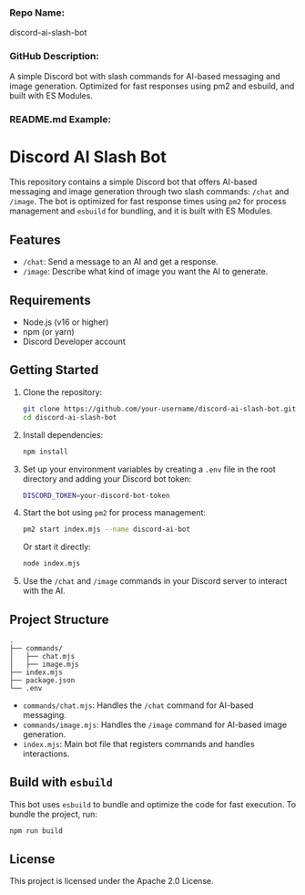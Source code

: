 ### Repo Name:
discord-ai-slash-bot

### GitHub Description:
A simple Discord bot with slash commands for AI-based messaging and image generation. Optimized for fast responses using pm2 and esbuild, and built with ES Modules.

### README.md Example:
# Discord AI Slash Bot

This repository contains a simple Discord bot that offers AI-based messaging and image generation through two slash commands: `/chat` and `/image`. The bot is optimized for fast response times using `pm2` for process management and `esbuild` for bundling, and it is built with ES Modules.

## Features
- `/chat`: Send a message to an AI and get a response.
- `/image`: Describe what kind of image you want the AI to generate.

## Requirements
- Node.js (v16 or higher)
- npm (or yarn)
- Discord Developer account

## Getting Started
1. Clone the repository:
   ```bash
   git clone https://github.com/your-username/discord-ai-slash-bot.git
   cd discord-ai-slash-bot
   ```
2. Install dependencies:
   ```bash
   npm install
   ```
3. Set up your environment variables by creating a `.env` file in the root directory and adding your Discord bot token:
   ```bash
   DISCORD_TOKEN=your-discord-bot-token
   ```
4. Start the bot using `pm2` for process management:
   ```bash
   pm2 start index.mjs --name discord-ai-bot
   ```
   Or start it directly:
   ```bash
   node index.mjs
   ```
5. Use the `/chat` and `/image` commands in your Discord server to interact with the AI.

## Project Structure
```
.
├── commands/
│   ├── chat.mjs
│   ├── image.mjs
├── index.mjs
├── package.json
└── .env
```
- `commands/chat.mjs`: Handles the `/chat` command for AI-based messaging.
- `commands/image.mjs`: Handles the `/image` command for AI-based image generation.
- `index.mjs`: Main bot file that registers commands and handles interactions.

## Build with `esbuild`
This bot uses `esbuild` to bundle and optimize the code for fast execution. To bundle the project, run:
```bash
npm run build
```

## License
This project is licensed under the Apache 2.0 License.

